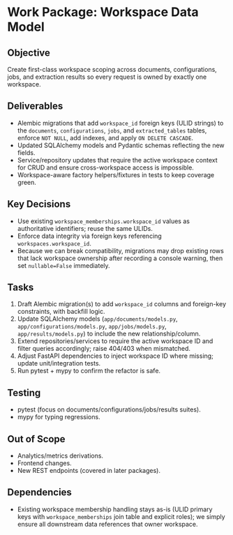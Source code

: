 # Work Package: Workspace Data Model

## Objective
Create first-class workspace scoping across documents, configurations, jobs, and extraction results so every request is owned by exactly one workspace.

## Deliverables
- Alembic migrations that add `workspace_id` foreign keys (ULID strings) to the `documents`, `configurations`, `jobs`, and `extracted_tables` tables, enforce `NOT NULL`, add indexes, and apply `ON DELETE CASCADE`.
- Updated SQLAlchemy models and Pydantic schemas reflecting the new fields.
- Service/repository updates that require the active workspace context for CRUD and ensure cross-workspace access is impossible.
- Workspace-aware factory helpers/fixtures in tests to keep coverage green.

## Key Decisions
- Use existing `workspace_memberships.workspace_id` values as authoritative identifiers; reuse the same ULIDs.
- Enforce data integrity via foreign keys referencing `workspaces.workspace_id`.
- Because we can break compatibility, migrations may drop existing rows that lack workspace ownership after recording a console warning, then set `nullable=False` immediately.

## Tasks
1. Draft Alembic migration(s) to add `workspace_id` columns and foreign-key constraints, with backfill logic.
2. Update SQLAlchemy models (`app/documents/models.py`, `app/configurations/models.py`, `app/jobs/models.py`, `app/results/models.py`) to include the new relationship/column.
3. Extend repositories/services to require the active workspace ID and filter queries accordingly; raise 404/403 when mismatched.
4. Adjust FastAPI dependencies to inject workspace ID where missing; update unit/integration tests.
5. Run pytest + mypy to confirm the refactor is safe.

## Testing
- pytest (focus on documents/configurations/jobs/results suites).
- mypy for typing regressions.

## Out of Scope
- Analytics/metrics derivations.
- Frontend changes.
- New REST endpoints (covered in later packages).

## Dependencies
- Existing workspace membership handling stays as-is (ULID primary keys with `workspace_memberships` join table and explicit roles); we simply ensure all downstream data references that owner workspace.
